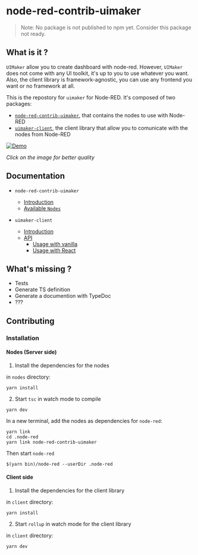 # node-red-contrib-uimaker

> Note: No package is not published to npm yet. Consider this package not ready.

## What is it ?

`UIMaker` allow you to create dashboard with node-red. However, `UIMaker` does not come with any UI toolkit, it's up to you to use whatever you want. Also, the client library is framework-agnostic, you can use any frontend you want or no framework at all.

This is the repostory for `uimaker` for Node-RED. It's composed of two packages:

- [`node-red-contrib-uimaker`](./nodes/), that contains the nodes to use with Node-RED
- [`uimaker-client`](./client), the client library that allow you to comunicate with the nodes from Node-RED

[![Demo](https://i.imgur.com/pylg5co.gif)](https://i.imgur.com/pylg5co.mp4)

_Click on the image for better quality_

## Documentation

- `node-red-contrib-uimaker`

  - [Introduction](./nodes#node-red-contrib-uimaker)
  - [Available `Nodes`](./nodes#nodes)

- `uimaker-client`

  - [Introduction](./client#uimaker-client)
  - [API](./client/API.md)
    - [Usage with vanilla](./client#directly)
    - [Usage with React](./client#with-react)

## What's missing ?

- Tests
- Generate TS definition
- Generate a documention with TypeDoc
- ???

## Contributing

### Installation

#### Nodes (Server side)

1. Install the dependencies for the nodes

in `nodes` directory:

```
yarn install
```

2. Start `tsc` in watch mode to compile

```
yarn dev
```

In a new terminal, add the nodes as dependencies for `node-red`:

```
yarn link
cd .node-red
yarn link node-red-contrib-uimaker
```

Then start `node-red`

```
$(yarn bin)/node-red --userDir .node-red
```

#### Client side

1. Install the dependencies for the client library

in `client` directory:

```
yarn install
```

2. Start `rollup` in watch mode for the client library

in `client` directory:

```
yarn dev
```
